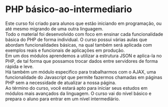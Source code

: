 # PHP básico-ao-intermediario
 Este curso foi criado para alunos que estão iniciando em programação, ou até mesmo migrando de uma outra linguagem.  
Todo o material foi desenvolvido com foco em ensinar cada funcionalidade básica do PHP de forma individual. 
O curso possui várias aulas que abordam funcionalidades básicas, na qual também será aplicada com exemplos reais e funcionais de aplicações em produção.  
Em um dos módulos aprendemos a utilizar a estrutura JSON e aplica-la no PHP, de tal forma que possamos trocar dados entre servidores de forma rápida e leve.  
Há também um módulo especifico para trabalharmos com o AJAX, uma funcionalidade do Javascript que permite fazermos chamadas em páginas PHP sem a necessidade de atualizar a nossa página.  
Ao término do curso, você estará apto para iniciar seus estudos em módulos mais avançados da linguagem. 
O curso vai do nível básico e prepara o aluno para entrar em um nível intermediário.
